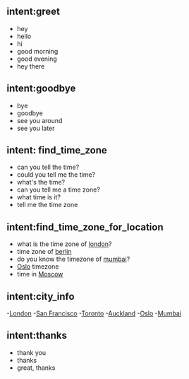 ## intent:greet
- hey
- hello
- hi
- good morning
- good evening
- hey there

## intent:goodbye
- bye
- goodbye
- see you around
- see you later

## intent: find_time_zone
- can you tell the time?
- could you tell me the time?
- what's the time?
- can you tell me a time zone?
- what time is it?
- tell me the time zone

## intent:find_time_zone_for_location
- what is the time zone of [london](city)?
- time zone of [berlin](city)
- do you know the timezone of [mumbai](city)?
- [Oslo](city) timezone
- time in [Moscow](city) 

## intent:city_info
-[London](city)
-[San Francisco](city)
-[Toronto](city)
-[Auckland](city)
-[Oslo](city)
-[Mumbai](city)

## intent:thanks
- thank you
- thanks
- great, thanks

